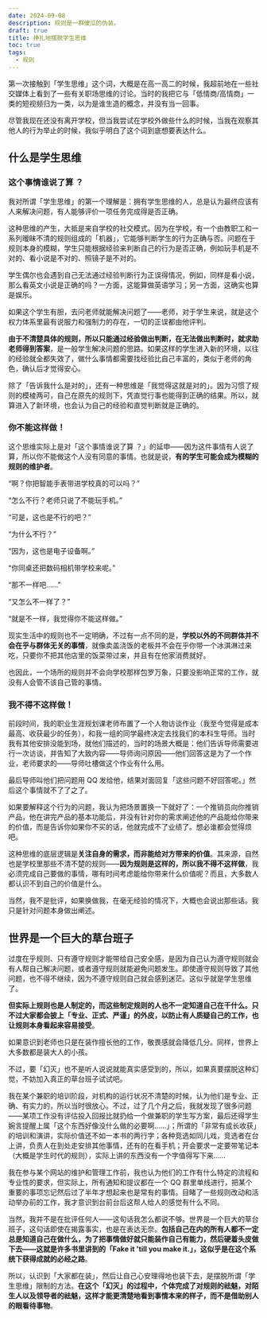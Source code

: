 ```yaml
---
date: 2024-09-08
description: 规则是一群傻瓜的伪装。
draft: true
title: 挣扎地摆脱学生思维
toc: true
tags:
  - 规则
---
```


第一次接触到「学生思维」这个词，大概是在高一高二的时候，我超前地在一些社交媒体上看到了一些有关职场思维的讨论。当时的我把它与「低情商/高情商」一类的短视频归为一类，以为是谁生造的概念，并没有当一回事。

尽管我现在还没有离开学校，但当我尝试在学校外做些什么的时候，当我在观察其他人的行为举止的时候，我似乎明白了这个词到底想要表达什么。

## 什么是学生思维

### 这个事情谁说了算 ？

我对所谓「学生思维」的第一个理解是：拥有学生思维的人，总是认为最终应该有人来解决问题，有人能够评价一项任务完成得是否正确。

这种思维的产生，大抵是来自学校的社交模式。因为在学校，有一个由教职工和一系列暧昧不清的规则组成的「机器」，它能够判断学生的行为正确与否。问题在于规则本身的模糊，学生只能根据经验来判断自己的行为是否正确，例如玩手机是不对的、看小说是不对的、照镜子是不对的。

学生偶尔也会遇到自己无法通过经验判断行为正误得情况，例如，同样是看小说，那么看英文小说是正确的吗？一方面，这能算做英语学习；另一方面，这确实也算是娱乐。

如果这个学生有胆，去问老师就能解决问题了——老师，对于学生来说，就是这个权力体系里最有说服力和强制力的存在，一切的正误都由他评判。

**由于不清楚具体的规则，所以只能通过经验做出判断，在无法做出判断时，就求助老师得到答案**，是一般学生解决问题的思路。如果这样的学生进入新的环境，以往的经验就全都失效了，做什么事情都需要找经验比自己丰富的，类似于老师的角色，确认后才觉得安心。

除了「告诉我什么是对的」，还有一种思维是「我觉得这就是对的」。因为习惯了规则的模棱两可，自己在原先的规则下，凭直觉行事也能得到正确的结果。所以，就算进入了新环境，也会认为自己的经验和直觉判断就是正确的。

### 你不能这样做！

这个思维实际上是对「这个事情谁说了算 ？」的延申——因为这件事情有人说了算，所以你不能做这个人没有同意的事情。也就是说，**有的学生可能会成为模糊的规则的维护者**。

“啊？你把智能手表带进学校真的可以吗？”

“怎么不行？老师只说了不能玩手机。”

“可是，这也是不行的吧？”

“为什么不行？”

“因为，这也是电子设备啊。”

“你同桌还把数码相机带学校来呢。”

“那不一样吧……”

“又怎么不一样了？”

“就是不一样，我觉得你不能这样做。”

现实生活中的规则也不一定明确，不过有一点不同的是，**学校以外的不同群体并不会在乎与群体无关的事情**，就像卖盖浇饭的老板并不会在乎你带一个冰淇淋过来吃，只要你不把其他店里的饭菜带过来，并且有在他家消费就好。

也因此，一个场所的规则并不会向学校那样包罗万象，只要没影响正常的工作，就没有人会管不该自己管的事情。

### 我不得不这样做！

前段时间，我的职业生涯规划课老师布置了一个人物访谈作业（我至今觉得是成本最高、收获最少的任务），和我一组的同学最终决定去找我们的本科生导师。当时我有其他安排没能到场，就他们描述的，当时的场景大概是：他们告诉导师需要进行一次访谈，并告知了大致内容——导师询问原因——他们回答这是为了一个作业，老师要求的——导师吐槽做这个作业有什么用。

最后导师叫他们把问题用 QQ 发给他，结果对面回复「这些问题不好回答呢。」然后这个事情就不了了之了。

如果要解释这个行为的问题，我认为把场景置换一下就好了：一个推销员向你推销产品，他在讲完产品的基本功能后，并没有针对你的需求阐述他的产品能给你带来的价值，而是告诉你如果你不买的话，他就完成不了业绩了。想必谁都会觉得烦吧。

这种思维的底层逻辑是**关注自身的需求，而非能给对方带来的价值**。其来源，自然也是学校里那些不清不楚的规则——**因为规则是这样的，所以我不得不这样做**，我必须完成自己要做的事情，哪有时间考虑能给你带来什么价值呢？而且，大多数人都认识不到自己的价值是什么。

当然，我不是批评，如果换做我，在毫无经验的情况下，大概也会说出那些话。我只是针对问题本身做出阐述。

## 世界是一个巨大的草台班子

过度在乎规则、只有遵守规则才能带给自己安全感，是因为自己认为遵守规则就会有人帮自己解决问题，或者遵守规则就能避免问题发生。即使遵守规则导致了其他问题，也不得不继续，因为不遵守规则自己就会感到迷茫。这似乎就是学生思维了。

**但实际上规则也是人制定的，而这些制定规则的人也不一定知道自己在干什么。只不过大家都会披上「专业、正式、严谨」的外皮，以防止有人质疑自己的工作，也让规则本身看起来容易接受**。

如果意识到老师也只是在装作擅长他的工作，敬畏感就会降低几分。同样，世界上大多数都是装大人的小孩。

不过，要「幻灭」也不是听人说说就能真实感受到的，所以，如果真要摆脱这种幻觉，不妨加入真正的草台班子试试吧。

我在某个兼职的培训阶段，对机构的运行状况不清楚的时候，认为他们是专业、正确、有实力的，所以当时很放心。不过，过了几个月之后，我就发现了很多问题——某项工作没有评估投入回报比就扔给一个做兼职的学生写方案，最后还得学生婉言提醒上属「这个东西好像没什么做的必要啊……」；所谓的「非常有成长收获」的培训和演讲，实际价值还不如一本书的两行字；各种竞选如同儿戏，竞选者在台上讲，负责人在到处走安排其他事情，还有的在看手机；开会要求一定要带笔记本（大概是学生时代的规则），实际上讲的东西没有一个字值得写下来……

我在参与某个网站的维护和管理工作前，我也认为他们的工作有什么特定的流程和专业性的要求，但实际上，所有通知和提议都在一个 QQ 群里单线进行，把某个重要的事项忘记然后过了半年才想起来也是常有的事情。目睹了一些规则改动和活动举办前的工作，我才意识到台前台后这帮人给人的感觉有什么不同。

当然，我并不是在批评任何人——这句话我怎么都说不够。世界是一个巨大的草台班子，这句话即使在揭露事实，也是在表达无奈。**包括自己在内的所有人都不一定总是知道自己在做什么，为了把事情做好就只能装作自己有能力，然后硬着头皮做下去——这就是许多书里讲到的「Fake it 'till you make it.」，这似乎是在这个系统下获得成就的必经之路**。

所以，认识到「大家都在装」，然后让自己心安理得地也装下去，是摆脱所谓「学生思维」限制的方法。**在这个「幻灭」的过程中，个体完成了对规则的祛魅，对陌生人以及领导者的祛魅，这样才能更清楚地看到事情本来的样子，而不是借助别人的眼看待事物**。
